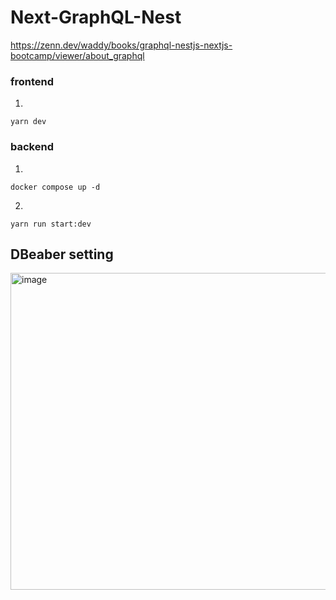 # Next-GraphQL-Nest
https://zenn.dev/waddy/books/graphql-nestjs-nextjs-bootcamp/viewer/about_graphql

### frontend
1. 
```
yarn dev
```

### backend
1. 
```
docker compose up -d
```
2. 
```
yarn run start:dev
```

## DBeaber setting
<img width="507" alt="image" src="https://user-images.githubusercontent.com/79771445/221359999-0e82cd7e-126a-4dd0-b0b0-02679d1f5005.png">

